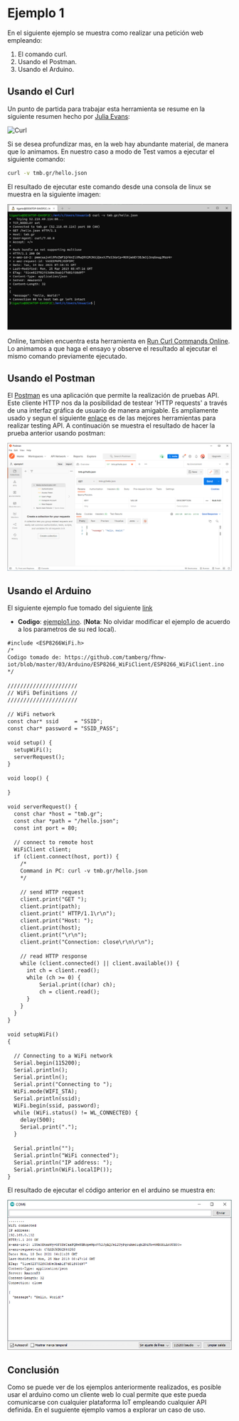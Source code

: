 # Ejemplo 1

En el siguiente ejemplo se muestra como realizar una petición web empleando:
1. El comando curl.
2. Usando el Postman.
3. Usando el Arduino.

## Usando el Curl

Un punto de partida para trabajar esta herramienta se resume en la siguiente resumen hecho por [Julia Evans](https://twitter.com/b0rk):

![Curl](https://wizardzines.com/comics/curl/curl.png)

Si se desea profundizar mas, en la web hay abundante material, de manera que lo animamos. En nuestro caso a modo de Test vamos a ejecutar el siguiente comando:

```bash
curl -v tmb.gr/hello.json
```

El resultado de ejecutar este comando desde una consola de linux se muestra en la siguiente imagen:

![curl](curl.png)

Online, tambien encuentra esta herramienta en [Run Curl Commands Online](https://reqbin.com/curl). Lo animamos a que haga el ensayo y observe el resultado al ejecutar el mismo comando previamente ejecutado.

## Usando el Postman

El [Postman](https://www.postman.com/) es una aplicación que permite la realización de pruebas API. Este cliente HTTP nos da la posibilidad de testear 'HTTP requests' a través de una interfaz gráfica de usuario de manera amigable. Es ampliamente usado y segun el siguiente [enlace](https://rapidapi.com/blog/best-api-testing-tools/) es de las mejores herramientas para realizar testing API. A continuación se muestra el resultado de hacer la prueba anterior usando postman:

![test-postman](test-postman.png)

## Usando el Arduino

El siguiente ejemplo fue tomado del siguiente [link](https://github.com/tamberg/fhnw-iot/blob/master/03/Arduino/ESP8266_WiFiClient/ESP8266_WiFiClient.ino)

* **Codigo**: [ejemplo1.ino](ejemplo1.ino). (**Nota**: No olvidar modificar el ejemplo de acuerdo a los parametros de su red local).

```arduino
#include <ESP8266WiFi.h>
/*
Codigo tomado de: https://github.com/tamberg/fhnw-iot/blob/master/03/Arduino/ESP8266_WiFiClient/ESP8266_WiFiClient.ino
*/

//////////////////////
// WiFi Definitions //
//////////////////////

// WiFi network
const char* ssid     = "SSID";
const char* password = "SSID_PASS";

void setup() {
  setupWiFi();
  serverRequest();
}

void loop() {
  
}

void serverRequest() {
  const char *host = "tmb.gr";
  const char *path = "/hello.json";
  const int port = 80;

  // connect to remote host
  WiFiClient client;
  if (client.connect(host, port)) {   
    /*
    Command in PC: curl -v tmb.gr/hello.json
    */

    // send HTTP request
    client.print("GET ");
    client.print(path);
    client.print(" HTTP/1.1\r\n");
    client.print("Host: ");
    client.print(host);
    client.print("\r\n");
    client.print("Connection: close\r\n\r\n");

    // read HTTP response
    while (client.connected() || client.available()) {
      int ch = client.read();
      while (ch >= 0) {
          Serial.print((char) ch);
          ch = client.read();
      }
    }
  }
}

void setupWiFi()
{

  // Connecting to a WiFi network
  Serial.begin(115200);
  Serial.println();
  Serial.println();
  Serial.print("Connecting to ");
  WiFi.mode(WIFI_STA);
  Serial.println(ssid);  
  WiFi.begin(ssid, password);  
  while (WiFi.status() != WL_CONNECTED) {
    delay(500);
    Serial.print(".");
  }

  Serial.println("");
  Serial.println("WiFi connected");  
  Serial.println("IP address: ");
  Serial.println(WiFi.localIP());
}
```

El resultado de ejecutar el código anterior en el arduino se muestra en:

![salida-serial](salida-serial.png)

## Conclusión

Como se puede ver de los ejemplos anteriormente realizados, es posible usar el arduino como un cliente web lo cual permite que este pueda comunicarse con cualquier plataforma IoT empleando cualquier API definida. En el suguiente ejemplo vamos a explorar un caso de uso.







